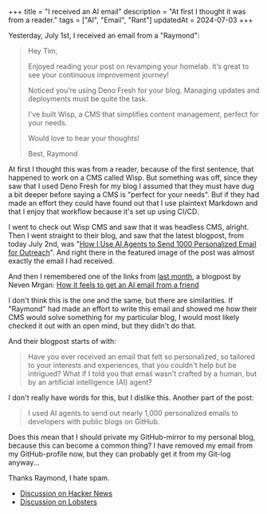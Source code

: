 +++
title = "I received an AI email"
description = "At first I thought it was from a reader."
tags = ["AI", "Email", "Rant"]
updatedAt = 2024-07-03
+++

Yesterday, July 1st, I received an email from a "Raymond":

> Hey Tim,
>
> Enjoyed reading your post on revamping your homelab. It’s great to see your
> continuous improvement journey!
>
> Noticed you’re using Deno Fresh for your blog. Managing updates and
> deployments must be quite the task.
>
> I've built Wisp, a CMS that simplifies content management, perfect for your
> needs.
>
> Would love to hear your thoughts!
>
> Best, Raymond

At first I thought this was from a reader, because of the first sentence, that
happened to work on a CMS called Wisp. But something was off, since they saw
that I used Deno Fresh for my blog I assumed that they must have dug a bit
deeper before saying a CMS is "perfect for your needs". But if they had made an
effort they could have found out that I use plaintext Markdown and that I enjoy
that workflow because it's set up using CI/CD.

I went to check out Wisp CMS and saw that it was headless CMS, alright. Then I
went straight to their blog, and saw that the latest blogpost, from today July
2nd, was "[How I Use AI Agents to Send 1000 Personalized Email for Outreach]".
And right there in the featured image of the post was almost exactly the email I
had received.

And then I remembered one of the links from [last month], a blogpost by Neven
Mrgan: [How it feels to get an AI email from a friend]

I don't think this is the one and the same, but there are similarities. If
"Raymond" had made an effort to write this email and showed me how their CMS
would solve something for my particular blog, I would most likely checked it out
with an open mind, but they didn't do that.

And their blogpost starts of with:

> Have you ever received an email that felt so personalized, so tailored to your
> interests and experiences, that you couldn't help but be intrigued? What if I
> told you that email wasn't crafted by a human, but by an artificial
> intelligence (AI) agent?

I don't really have words for this, but I dislike this. Another part of the
post:

> I used AI agents to send out nearly 1,000 personalized emails to developers
> with public blogs on GitHub.

Does this mean that I should private my GitHub-mirror to my personal blog,
because this can become a common thing? I have removed my email from my
GitHub-profile now, but they can probably get it from my Git-log anyway...

Thanks Raymond, I hate spam.

- [Discussion on Hacker News](https://news.ycombinator.com/item?id=40862865)
- [Discussion on Lobsters](https://lobste.rs/s/ruwqar/i_received_ai_email)

[How I Use AI Agents to Send 1000 Personalized Email for Outreach]:
  https://www.wisp.blog/blog/how-i-use-ai-agents-to-send-1000-personalized-email-for-outreach
[last month]: /blog/2024-june-recently
[How it feels to get an AI email from a friend]:
  https://mrgan.com/ai-email-from-a-friend/
